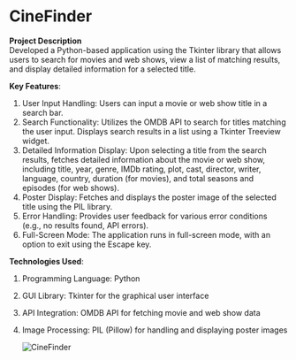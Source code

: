 # CineFinder

**Project Description**<br>
Developed a Python-based application using the Tkinter library that allows users to search for movies and web shows, view a list of matching results, and display detailed information for a selected title.

**Key Features**:
1. User Input Handling: Users can input a movie or web show title in a search bar.
2. Search Functionality:
  Utilizes the OMDB API to search for titles matching the user input.
  Displays search results in a list using a Tkinter Treeview widget.
3. Detailed Information Display: Upon selecting a title from the search results, fetches detailed information about the movie or web show, including title, year, genre, IMDb rating, plot, cast, director, writer, language, country, duration (for movies), and total seasons and episodes (for web shows).
4. Poster Display: Fetches and displays the poster image of the selected title using the PIL library.
5. Error Handling: Provides user feedback for various error conditions (e.g., no results found, API errors).
6. Full-Screen Mode: The application runs in full-screen mode, with an option to exit using the Escape key.

**Technologies Used**:
1. Programming Language: Python
2. GUI Library: Tkinter for the graphical user interface
3. API Integration: OMDB API for fetching movie and web show data
4. Image Processing: PIL (Pillow) for handling and displaying poster images

   ![CineFinder](https://github.com/user-attachments/assets/32319d5c-6027-4dc9-a321-46ab0c25898a)


